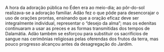 ﻿A hora da adoração pública no Éden era ao meio-dia; ao pôr-do-sol realizava-se a adoração familiar. Adão fez o que pôde para desencorajar o uso de orações prontas, ensinando que a oração eficaz deve ser integralmente individual, representar o “desejo da alma”; mas os edenitas continuaram a usar as preces e as formas transmitidas dos tempos de Dalamátia. Adão também se esforçou para substituir os sacrifícios de sangue nas cerimônias religiosas pelas oferendas dos frutos da terra, mas pouco progresso alcançou antes da desagregação do Jardim.